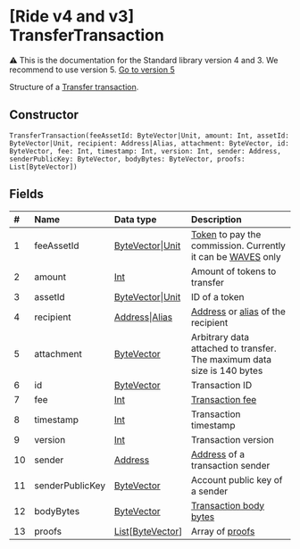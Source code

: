 # [Ride v4 and v3] TransferTransaction

:warning: This is the documentation for the Standard library version 4 and 3. We recommend to use version 5. [Go to version 5](/en/ride/structures/transaction-structures/transfer-transaction)

Structure of a [Transfer transaction](/en/blockchain/transaction-type/transfer-transaction).

## Constructor

``` ride
TransferTransaction(feeAssetId: ByteVector|Unit, amount: Int, assetId: ByteVector|Unit, recipient: Address|Alias, attachment: ByteVector, id: ByteVector, fee: Int, timestamp: Int, version: Int, sender: Address, senderPublicKey: ByteVector, bodyBytes: ByteVector, proofs: List[ByteVector])
```

## Fields

| # | Name | Data type | Description |
| :--- | :--- | :--- | :--- |
| 1 | feeAssetId | [ByteVector](/en/ride/data-types/byte-vector)&#124;[Unit](/en/ride/data-types/unit) | [Token](/en/blockchain/token/) to pay the commission. Currently it can be [WAVES](/en/blockchain/token/waves) only |
| 2 | amount | [Int](/en/ride/data-types/int) | Amount of tokens to transfer |
| 3 | assetId | [ByteVector](/en/ride/data-types/byte-vector)&#124;[Unit](/en/ride/data-types/unit) | ID of a token |
| 4 | recipient | [Address](/en/ride/structures/common-structures/address)&#124;[Alias](/en/ride/structures/common-structures/alias) | [Address](/en/blockchain/account/address) or [alias](/en/blockchain/account/alias) of the recipient |
| 5 | attachment | [ByteVector](/en/ride/data-types/byte-vector) | Arbitrary data attached to transfer.<br>The maximum data size is 140 bytes |
| 6 | id | [ByteVector](/en/ride/data-types/byte-vector) | Transaction ID |
| 7 | fee | [Int](/en/ride/data-types/int) | [Transaction fee](/en/blockchain/transaction/transaction-fee) |
| 8 | timestamp | [Int](/en/ride/data-types/int) | Transaction timestamp |
| 9 | version | [Int](/en/ride/data-types/int) | Transaction version |
| 10 | sender | [Address](/en/ride/structures/common-structures/address) | [Address](/en/blockchain/account/address) of a transaction sender |
| 11 | senderPublicKey | [ByteVector](/en/ride/data-types/byte-vector) | Account public key of a sender |
| 12 | bodyBytes | [ByteVector](/en/ride/data-types/byte-vector) | [Transaction body bytes](/en/blockchain/glossary#t) |
| 13 | proofs | [List](/en/ride/data-types/list)[[ByteVector](/en/ride/data-types/byte-vector)] | Array of [proofs](/en/blockchain/transaction/transaction-proof) |
